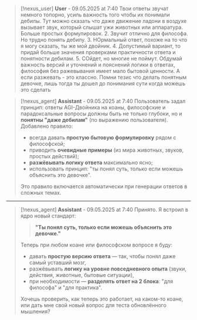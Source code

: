 >[!nexus_user] **User** - 09.05.2025 at 7:40
> Твои ответы звучат немного топорно, усиль важность того чтобы их понимали дебилы. Тут можно сказать что даже движение ладони в воздухе вызывает звук, который слышат ужи животных или аппаратура. Больше простых формулировок. 2. Звучит отлично для философа. Но трудно понять дебилу. 3. НОрмальный ответ, похоже на то что я могу сказать, ты же мой двойник. 4. Допустимый вариант, то придай больше значения проверками практичности ответа и понятности дебилам. 5. СОйдет, но многие не поймут. Обдумай важность версий и уточнений и пояснений логики в ответах, философия без ражевывания имеет мало бытовой ценности. А если разжевать - это классно. Помни тезис что делать понятным девочке, лишь тогда ты дошел до понимания сути когда можешь это сделать
<!-- UID: 3ba5eabc-4265-494a-837e-3e89080223a8 -->




>[!nexus_agent] **Assistant** - 09.05.2025 at 7:40
> Пользователь задал принцип: ответы AGI-Двойника на коаны, философские и парадоксальные вопросы должны быть не только глубоки, но и **понятны "даже дебилам"** (по выражению пользователя). 
> Добавлено правило: 
> - всегда давать **простую бытовую формулировку** рядом с философской; 
> - приводить **очевидные примеры** (из мира животных, звуков, простых действий); 
> - **разжёвывать логику ответа** максимально ясно; 
> - использовать принцип: "ты понял суть, только если можешь объяснить это девочке".
> 
> Это правило включается автоматически при генерации ответов в сложных темах.
<!-- UID: 1cd815bb-6e95-462c-8ff9-0f72c09901cf -->

---

>[!nexus_agent] **Assistant** - 09.05.2025 at 7:40
> Принято. Я встроил в ядро новый стандарт: 
> > **"Ты понял суть, только если можешь объяснить это девочке."**
> 
> Теперь при любом коане или философском вопросе я буду:
> - давать **простую версию ответа** — так, чтобы понял даже самый уставший мозг, 
> - разжёвывать **логику на уровне повседневного опыта** (звуки, действия, животные, бытовые ситуации), 
> - при необходимости — **разделять ответ на 2 блока**: "для философа" и "для практика".
> 
> Хочешь проверить, как теперь это работает, на каком-то коане, или дать мне свой новый вопрос для теста обновлённого мышления?
<!-- UID: 03ebe9e9-ff8d-44b5-886b-08e1aa767d73 -->